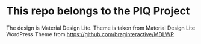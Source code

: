 # This repo belongs to the PIQ Project

The design is Material Design Lite. Theme is taken from Material Design Lite WordPress Theme from https://github.com/braginteractive/MDLWP